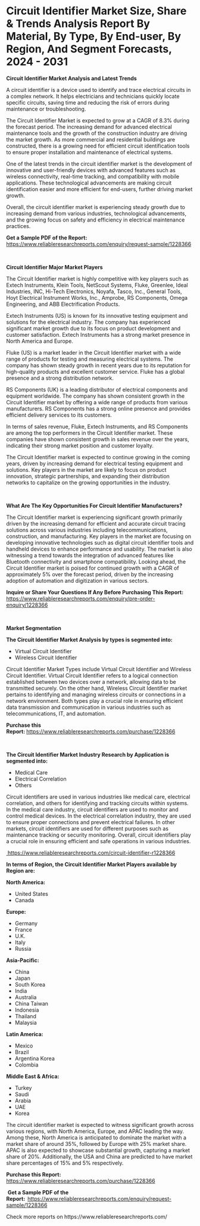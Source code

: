 <p><h1>Circuit Identifier Market Size, Share & Trends Analysis Report By Material, By Type, By End-user, By Region, And Segment Forecasts, 2024 - 2031</h1></p><p><strong>Circuit Identifier Market Analysis and Latest Trends</strong></p>
<p><p>A circuit identifier is a device used to identify and trace electrical circuits in a complex network. It helps electricians and technicians quickly locate specific circuits, saving time and reducing the risk of errors during maintenance or troubleshooting.</p><p>The Circuit Identifier Market is expected to grow at a CAGR of 8.3% during the forecast period. The increasing demand for advanced electrical maintenance tools and the growth of the construction industry are driving the market growth. As more commercial and residential buildings are constructed, there is a growing need for efficient circuit identification tools to ensure proper installation and maintenance of electrical systems.</p><p>One of the latest trends in the circuit identifier market is the development of innovative and user-friendly devices with advanced features such as wireless connectivity, real-time tracking, and compatibility with mobile applications. These technological advancements are making circuit identification easier and more efficient for end-users, further driving market growth.</p><p>Overall, the circuit identifier market is experiencing steady growth due to increasing demand from various industries, technological advancements, and the growing focus on safety and efficiency in electrical maintenance practices.</p></p>
<p><strong>Get a Sample PDF of the Report:&nbsp;</strong> <a href="https://www.reliableresearchreports.com/enquiry/request-sample/1228366">https://www.reliableresearchreports.com/enquiry/request-sample/1228366</a></p>
<p>&nbsp;</p>
<p><strong>Circuit Identifier Major Market Players</strong></p>
<p><p>The Circuit Identifier market is highly competitive with key players such as Extech Instruments, Klein Tools, NetScout Systems, Fluke, Greenlee, Ideal Industries, INC, Hi-Tech Electronics, Noyafa, Tasco, Inc., General Tools, Hoyt Electrical Instrument Works, Inc., Amprobe, RS Components, Omega Engineering, and ABB Electrification Products.</p><p>Extech Instruments (US) is known for its innovative testing equipment and solutions for the electrical industry. The company has experienced significant market growth due to its focus on product development and customer satisfaction. Extech Instruments has a strong market presence in North America and Europe.</p><p>Fluke (US) is a market leader in the Circuit Identifier market with a wide range of products for testing and measuring electrical systems. The company has shown steady growth in recent years due to its reputation for high-quality products and excellent customer service. Fluke has a global presence and a strong distribution network.</p><p>RS Components (UK) is a leading distributor of electrical components and equipment worldwide. The company has shown consistent growth in the Circuit Identifier market by offering a wide range of products from various manufacturers. RS Components has a strong online presence and provides efficient delivery services to its customers.</p><p>In terms of sales revenue, Fluke, Extech Instruments, and RS Components are among the top performers in the Circuit Identifier market. These companies have shown consistent growth in sales revenue over the years, indicating their strong market position and customer loyalty.</p><p>The Circuit Identifier market is expected to continue growing in the coming years, driven by increasing demand for electrical testing equipment and solutions. Key players in the market are likely to focus on product innovation, strategic partnerships, and expanding their distribution networks to capitalize on the growing opportunities in the industry.</p></p>
<p>&nbsp;</p>
<p><strong>What Are The Key Opportunities For Circuit Identifier Manufacturers?</strong></p>
<p><p>The Circuit Identifier market is experiencing significant growth primarily driven by the increasing demand for efficient and accurate circuit tracing solutions across various industries including telecommunications, construction, and manufacturing. Key players in the market are focusing on developing innovative technologies such as digital circuit identifier tools and handheld devices to enhance performance and usability. The market is also witnessing a trend towards the integration of advanced features like Bluetooth connectivity and smartphone compatibility. Looking ahead, the Circuit Identifier market is poised for continued growth with a CAGR of approximately 5% over the forecast period, driven by the increasing adoption of automation and digitization in various sectors.</p></p>
<p><strong>Inquire or Share Your Questions If Any Before Purchasing This Report:</strong> <a href="https://www.reliableresearchreports.com/enquiry/pre-order-enquiry/1228366">https://www.reliableresearchreports.com/enquiry/pre-order-enquiry/1228366</a></p>
<p>&nbsp;</p>
<p><strong>Market Segmentation</strong></p>
<p><strong>The Circuit Identifier Market Analysis by types is segmented into:</strong></p>
<p><ul><li>Virtual Circuit Identifier</li><li>Wireless Circuit Identifier</li></ul></p>
<p><p>Circuit Identifier Market Types include Virtual Circuit Identifier and Wireless Circuit Identifier. Virtual Circuit Identifier refers to a logical connection established between two devices over a network, allowing data to be transmitted securely. On the other hand, Wireless Circuit Identifier market pertains to identifying and managing wireless circuits or connections in a network environment. Both types play a crucial role in ensuring efficient data transmission and communication in various industries such as telecommunications, IT, and automation.</p></p>
<p><strong>Purchase this Report:&nbsp;</strong><a href="https://www.reliableresearchreports.com/purchase/1228366">https://www.reliableresearchreports.com/purchase/1228366</a></p>
<p>&nbsp;</p>
<p><strong>The Circuit Identifier Market Industry Research by Application is segmented into:</strong></p>
<p><ul><li>Medical Care</li><li>Electrical Correlation</li><li>Others</li></ul></p>
<p><p>Circuit identifiers are used in various industries like medical care, electrical correlation, and others for identifying and tracking circuits within systems. In the medical care industry, circuit identifiers are used to monitor and control medical devices. In the electrical correlation industry, they are used to ensure proper connections and prevent electrical failures. In other markets, circuit identifiers are used for different purposes such as maintenance tracking or security monitoring. Overall, circuit identifiers play a crucial role in ensuring efficient and safe operations in various industries.</p></p>
<p><a href="https://www.reliableresearchreports.com/circuit-identifier-r1228366">&nbsp;https://www.reliableresearchreports.com/circuit-identifier-r1228366</a></p>
<p><strong>In terms of Region, the Circuit Identifier Market Players available by Region are:</strong></p>
<p>
    <p> <strong> North America: </strong>
        <ul>
            <li>United States</li>
            <li>Canada</li>
        </ul>
        </p> 
    <p> <strong> Europe: </strong>
        <ul>
            <li>Germany</li>
            <li>France</li>
            <li>U.K.</li>
            <li>Italy</li>
            <li>Russia</li>
        </ul>
        </p> 
    <p> <strong> Asia-Pacific: </strong>
        <ul>
            <li>China</li>
            <li>Japan</li>
            <li>South Korea</li>
            <li>India</li>
            <li>Australia</li>
            <li>China Taiwan</li>
            <li>Indonesia</li>
            <li>Thailand</li>
            <li>Malaysia</li>
        </ul>
        </p> 
    <p> <strong> Latin America: </strong>
        <ul>
            <li>Mexico</li>
            <li>Brazil</li>
            <li>Argentina Korea</li>
            <li>Colombia</li>
        </ul>
        </p> 
    <p> <strong> Middle East & Africa: </strong>
        <ul>
            <li>Turkey</li>
            <li>Saudi</li>
            <li>Arabia</li>
            <li>UAE</li>
            <li>Korea</li>
        </ul>
    </p>
    </p>
<p><p>The circuit identifier market is expected to witness significant growth across various regions, with North America, Europe, and APAC leading the way. Among these, North America is anticipated to dominate the market with a market share of around 35%, followed by Europe with 25% market share. APAC is also expected to showcase substantial growth, capturing a market share of 20%. Additionally, the USA and China are predicted to have market share percentages of 15% and 5% respectively.</p></p>
<p><strong>Purchase this Report: </strong><a href="https://www.reliableresearchreports.com/purchase/1228366">https://www.reliableresearchreports.com/purchase/1228366</a></p>
<p>&nbsp;<strong>Get a Sample PDF of the Report:&nbsp;&nbsp;</strong><a href="https://www.reliableresearchreports.com/enquiry/request-sample/1228366">https://www.reliableresearchreports.com/enquiry/request-sample/1228366</a></p>
<p><strong></strong></p>
<p>Check more reports on https://www.reliableresearchreports.com/</p>